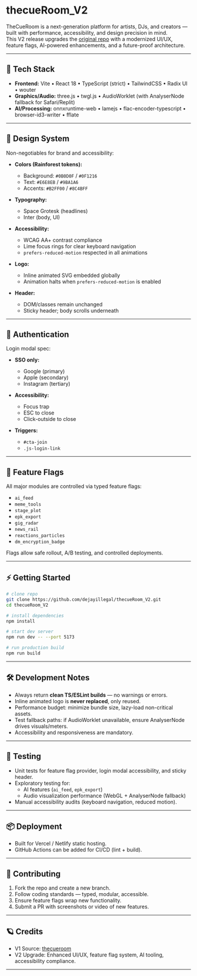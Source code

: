 # thecueRoom_V2

TheCueRoom is a next-generation platform for artists, DJs, and creators — built with performance, accessibility, and design precision in mind.  
This V2 release upgrades the [original repo](https://github.com/dejayillegal/thecueroom) with a modernized UI/UX, feature flags, AI-powered enhancements, and a future-proof architecture.

---

## 🚀 Tech Stack

- **Frontend:** Vite • React 18 • TypeScript (strict) • TailwindCSS • Radix UI • wouter  
- **Graphics/Audio:** three.js • twgl.js • AudioWorklet (with AnalyserNode fallback for Safari/Replit)  
- **AI/Processing:** onnxruntime-web • lamejs • flac-encoder-typescript • browser-id3-writer • fflate  

---

## 🎨 Design System

Non-negotiables for brand and accessibility:

- **Colors (Rainforest tokens):**  
  - Background: `#0B0D0F` / `#0F1216`  
  - Text: `#E6E8EB` / `#9BA1A6`  
  - Accents: `#B2FF00` / `#8C4BFF`

- **Typography:**  
  - Space Grotesk (headlines)  
  - Inter (body, UI)

- **Accessibility:**  
  - WCAG AA+ contrast compliance  
  - Lime focus rings for clear keyboard navigation  
  - `prefers-reduced-motion` respected in all animations  

- **Logo:**  
  - Inline animated SVG embedded globally  
  - Animation halts when `prefers-reduced-motion` is enabled  

- **Header:**  
  - DOM/classes remain unchanged  
  - Sticky header; body scrolls underneath  

---

## 🔐 Authentication

Login modal spec:

- **SSO only:**  
  - Google (primary)  
  - Apple (secondary)  
  - Instagram (tertiary)  

- **Accessibility:**  
  - Focus trap  
  - ESC to close  
  - Click-outside to close  

- **Triggers:**  
  - `#cta-join`  
  - `.js-login-link`

---

## 🧩 Feature Flags

All major modules are controlled via typed feature flags:

- `ai_feed`  
- `meme_tools`  
- `stage_plot`  
- `epk_export`  
- `gig_radar`  
- `news_rail`  
- `reactions_particles`  
- `dm_encryption_badge`

Flags allow safe rollout, A/B testing, and controlled deployments.

---

## ⚡ Getting Started

```bash
# clone repo
git clone https://github.com/dejayillegal/thecueRoom_V2.git
cd thecueRoom_V2

# install dependencies
npm install

# start dev server
npm run dev -- --port 5173

# run production build
npm run build
```

---

## 🛠 Development Notes

- Always return **clean TS/ESLint builds** — no warnings or errors.  
- Inline animated logo is **never replaced**, only reused.  
- Performance budget: minimize bundle size, lazy-load non-critical assets.  
- Test fallback paths: if AudioWorklet unavailable, ensure AnalyserNode drives visuals/meters.  
- Accessibility and responsiveness are mandatory.  

---

## 🧪 Testing

- Unit tests for feature flag provider, login modal accessibility, and sticky header.  
- Exploratory testing for:  
  - AI features (`ai_feed`, `epk_export`)  
  - Audio visualization performance (WebGL + AnalyserNode fallback)  
- Manual accessibility audits (keyboard navigation, reduced motion).  

---

## 📦 Deployment

- Built for Vercel / Netlify static hosting.  
- GitHub Actions can be added for CI/CD (lint + build).  

---

## 🤝 Contributing

1. Fork the repo and create a new branch.  
2. Follow coding standards — typed, modular, accessible.  
3. Ensure feature flags wrap new functionality.  
4. Submit a PR with screenshots or video of new features.  

---

## 🪐 Credits

- V1 Source: [thecueroom](https://github.com/dejayillegal/thecueroom)  
- V2 Upgrade: Enhanced UI/UX, feature flag system, AI tooling, accessibility compliance.  

---
